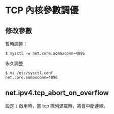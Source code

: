 # TCP 內核參數調優

## 修改參數

暫時調整：

```
$ sysctl -w net.core.somaxconn=4096
```

永久調整

```
$ vi /etc/sysctl.conf
net.core.somaxconn=4096
```


## net.ipv4.tcp_abort_on_overflow

設定 `1` 啟用時，當 tcp 隊列滿載時，將會中斷連線。
